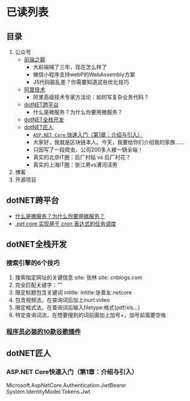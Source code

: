 # 已读列表

## 目录

1. 公众号
   - [前端之巅](#前端之巅)
     - 大前端喊了三年，现在怎么样了
     - 微信小程序支持webP的WebAssembly方案
     - JS代码脏乱差？你需要知道这些优化技巧
   - [阿里技术](#阿里技术)
     - 阿里高级技术专家方法论：如何写复杂业务代码？
   - [dotNET跨平台](#dotNET跨平台)
     - 什么是微服务？为什么你要用微服务？
   - [dotNET全栈开发](#dotNET全栈开发)
   - [dotNET匠人](#dotNET匠人)
     - [`ASP.NET Core` 快速入门（第1章：介绍与引入）](https://mp.weixin.qq.com/s?__biz=MjM5NjMzMzE2MA==&mid=2451733426&idx=2&sn=f8541939cd9bcffb7a994d8fea93758e&chksm=b13c08b5864b81a3f9445689d27968d5078b6d85e114c1e571deb84b77b22f51215226abae1e&mpshare=1&scene=1&srcid=&sharer_sharetime=1574810351324&sharer_shareid=03e89b3db7bd7f780e5e6f6aeac19ec0&key=c6adf044e136fdb998a20385d520eb3d21540487e1a87dee216cbc69e91371699dbaa6bffe0ae88245835b881d4d1a123367abfa5a4809603c96e77795cd739e607d6cb63a0db65c14725f62ff8d667f&ascene=1&uin=MTQ0MTQzNDUxMw==&devicetype=Windows+10&version=62070152&lang=zh_CN&pass_ticket=E9g8rFx3gAD53/oiE4OsX0YIPOLx5wy91A4ySye5oSocKRT9pMsy5JIbh5PGWlJm)
     - 大家好，我就是区块链本人。今天，我要给你们介绍我的家族……
     - 只因写了一段爬虫，公司200多人被一锅全端！
     - 真实的北京IT圈：后厂村姑 vs 后厂村花？
     - 真实的上海IT圈：张江男vs漕河泾男
2. 博客
3. 开源项目

## dotNET跨平台

- [什么是微服务？为什么你要用微服务？](https://mp.weixin.qq.com/s?__biz=MzAwNTMxMzg1MA==&mid=2654075859&idx=3&sn=4962232e1594ad3a1c24d88afedd81cc&chksm=80dbdf86b7ac56900314ed08ec9195356076af5f0913601392763dff30faa75b90d830b88e9d&mpshare=1&scene=1&srcid=&sharer_sharetime=1565049725671&sharer_shareid=83c85f3c4ddf8afec618435580a94a3e&key=c1948e3f1422ae1ef2dacbfd04bb4beda85e26a83ab082a8749253ec00b924a218147685492faed42b8ca0c8f3efb5682afcb6aca632c3ba8c5af98772fd72ea9320ef73af12e443204fa7403a470a99&ascene=1&uin=MTQ0MTQzNDUxMw%3D%3D&devicetype=Windows+10&version=62060841&lang=zh_CN&pass_ticket=GB9hEBwwx%2B7zwSx%2Bc1PWmnDrAlU%2Fuam1eUTYpqhWq%2BCbtTtfDaT53jbGy5y2NInr)
- [.net core 实现基于 cron 表达式的任务调度](https://mp.weixin.qq.com/s?__biz=MzAwNTMxMzg1MA==&mid=2654075859&idx=4&sn=c7628b91683d6fbac0bb7d2c586da399&chksm=80dbdf86b7ac569078cc1cd42af5ad9e583b979010ab226ec61566dbc5ae6d0c19367c8b47ee&mpshare=1&scene=1&srcid=&sharer_sharetime=1565049761269&sharer_shareid=83c85f3c4ddf8afec618435580a94a3e&key=985706463fdc95d17526d9a1991a279f31b61d245f94c85c757937e5fec8fe52de7a35a9a3031590b9d0228790977a04fd3fa4976fa979d6a66fb9f90b81b3c71a8c2ad8d95ec3dff02e85ec0ccaaf5b&ascene=1&uin=MTQ0MTQzNDUxMw%3D%3D&devicetype=Windows+10&version=62060841&lang=zh_CN&pass_ticket=bUxzmwpFT9iCkqqgECkj8%2F6fJQVKrTJw1%2FyNamHGdR17gZKoCm2ZK4pNOQ6Jc93H)

## dotNET全栈开发

### 搜索引擎的6个技巧

1. 搜索指定网址的关键信息 site: 张林 site: cnblogs.com
2. 完全匹配关键字：""
3. 限定标题包含关键词 intitle: intitle:张善友.netcore
4. 包含视频法，在查询词后加上inurl:video
5. 限定格式法，在查询词后输入filetype:格式(pdf/xls…)
6. 特定查询词法，在想要搜到的词前面加上加号+，加号前面要空格

### [程序员必装的10款谷歌插件](https://mp.weixin.qq.com/s/fYtRBzs-anYW11ebzdkt1A)

## dotNET匠人

### ASP.NET&nbsp;Core快速入门（第1章：介绍与引入）

Microsoft.AspNetCore.Authentication.JwtBearer
System.IdentityModel.Tokens.Jwt
